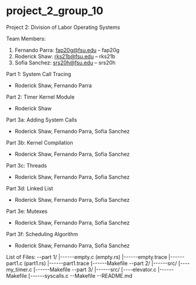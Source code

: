 # project_2_group_10
Project 2: Division of Labor
Operating Systems

Team Members:
1. Fernando Parra: fap20g@fsu.edu – fap20g
2. Roderick Shaw: rks21b@fsu.edu – rks21b
3. Sofia Sanchez: srs20h@fsu.edu – srs20h

Part 1: System Call Tracing
- Roderick Shaw, Fernando Parra

Part 2: Timer Kernel Module
- Roderick Shaw

Part 3a: Adding System Calls
- Roderick Shaw, Fernando Parra, Sofia Sanchez

Part 3b: Kernel Compilation
- Roderick Shaw, Fernando Parra, Sofia Sanchez

Part 3c: Threads
- Roderick Shaw, Fernando Parra, Sofia Sanchez

Part 3d: Linked List
- Roderick Shaw, Fernando Parra, Sofia Sanchez

Part 3e: Mutexes
- Roderick Shaw, Fernando Parra, Sofia Sanchez

Part 3f: Scheduling Algorithm
- Roderick Shaw, Fernando Parra, Sofia Sanchez

List of Files:
--part 1/
  |------empty.c (empty.rs)
  |------empty.trace
  |------part1.c (part1.rs)
  |------part1.trace
  [------Makefile
--part 2/
  |------src/
         [----my_timer.c
  [------Makefile
--part 3/
  |------src/
         [----elevator.c
  |------Makefile
  [------syscalls.c
--Makefile
--README.md
  
